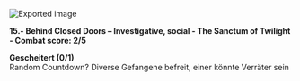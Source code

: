 ![Exported image](Exported%20image%2020241022164954-0.jpeg)  

**15.- Behind Closed Doors – Investigative, social - The Sanctum of Twilight - Combat score: 2/5**

**Gescheitert (0/1)**  
Random Countdown?
Diverse Gefangene befreit, einer könnte Verräter sein